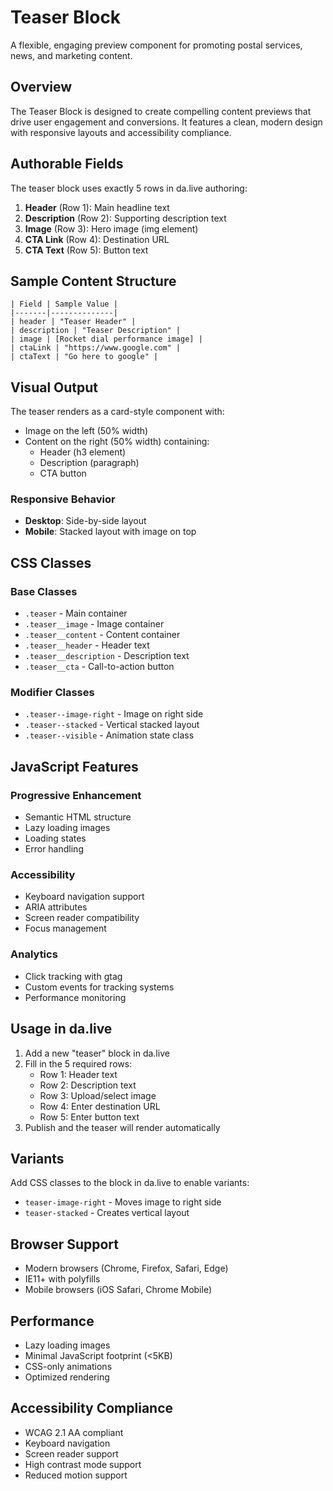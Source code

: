 # Teaser Block

A flexible, engaging preview component for promoting postal services, news, and marketing content.

## Overview

The Teaser Block is designed to create compelling content previews that drive user engagement and conversions. It features a clean, modern design with responsive layouts and accessibility compliance.

## Authorable Fields

The teaser block uses exactly 5 rows in da.live authoring:

1. **Header** (Row 1): Main headline text
2. **Description** (Row 2): Supporting description text  
3. **Image** (Row 3): Hero image (img element)
4. **CTA Link** (Row 4): Destination URL
5. **CTA Text** (Row 5): Button text

## Sample Content Structure

```
| Field | Sample Value |
|-------|--------------|
| header | "Teaser Header" |
| description | "Teaser Description" |
| image | [Rocket dial performance image] |
| ctaLink | "https://www.google.com" |
| ctaText | "Go here to google" |
```

## Visual Output

The teaser renders as a card-style component with:
- Image on the left (50% width)
- Content on the right (50% width) containing:
  - Header (h3 element)
  - Description (paragraph)
  - CTA button

### Responsive Behavior
- **Desktop**: Side-by-side layout
- **Mobile**: Stacked layout with image on top

## CSS Classes

### Base Classes
- `.teaser` - Main container
- `.teaser__image` - Image container
- `.teaser__content` - Content container
- `.teaser__header` - Header text
- `.teaser__description` - Description text
- `.teaser__cta` - Call-to-action button

### Modifier Classes
- `.teaser--image-right` - Image on right side
- `.teaser--stacked` - Vertical stacked layout
- `.teaser--visible` - Animation state class

## JavaScript Features

### Progressive Enhancement
- Semantic HTML structure
- Lazy loading images
- Loading states
- Error handling

### Accessibility
- Keyboard navigation support
- ARIA attributes
- Screen reader compatibility
- Focus management

### Analytics
- Click tracking with gtag
- Custom events for tracking systems
- Performance monitoring

## Usage in da.live

1. Add a new "teaser" block in da.live
2. Fill in the 5 required rows:
   - Row 1: Header text
   - Row 2: Description text
   - Row 3: Upload/select image
   - Row 4: Enter destination URL
   - Row 5: Enter button text
3. Publish and the teaser will render automatically

## Variants

Add CSS classes to the block in da.live to enable variants:

- `teaser-image-right` - Moves image to right side
- `teaser-stacked` - Creates vertical layout

## Browser Support

- Modern browsers (Chrome, Firefox, Safari, Edge)
- IE11+ with polyfills
- Mobile browsers (iOS Safari, Chrome Mobile)

## Performance

- Lazy loading images
- Minimal JavaScript footprint (<5KB)
- CSS-only animations
- Optimized rendering

## Accessibility Compliance

- WCAG 2.1 AA compliant
- Keyboard navigation
- Screen reader support
- High contrast mode support
- Reduced motion support
